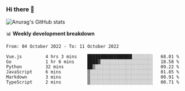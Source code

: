 ### Hi there 👋
![Anurag's GitHub stats](https://github-readme-stats.vercel.app/api?username=jami1024&show_icons=true&theme=radical)

📊 **Weekly development breakdown**
<!--START_SECTION:waka-->

```text
From: 04 October 2022 - To: 11 October 2022

Vue.js         4 hrs 3 mins    █████████████████░░░░░░░░   68.01 %
Go             1 hr 6 mins     ████▓░░░░░░░░░░░░░░░░░░░░   18.58 %
Python         32 mins         ██▒░░░░░░░░░░░░░░░░░░░░░░   09.22 %
JavaScript     6 mins          ▒░░░░░░░░░░░░░░░░░░░░░░░░   01.85 %
Markdown       3 mins          ▒░░░░░░░░░░░░░░░░░░░░░░░░   00.91 %
TypeScript     2 mins          ▒░░░░░░░░░░░░░░░░░░░░░░░░   00.71 %
```

<!--END_SECTION:waka-->
<!--
**jami1024/jami1024** is a ✨ _special_ ✨ repository because its `README.md` (this file) appears on your GitHub profile.

Here are some ideas to get you started:

- 🔭 I’m currently working on ...
- 🌱 I’m currently learning ...
- 👯 I’m looking to collaborate on ...
- 🤔 I’m looking for help with ...
- 💬 Ask me about ...
- 📫 How to reach me: ...
- 😄 Pronouns: ...
- ⚡ Fun fact: ...
-->

